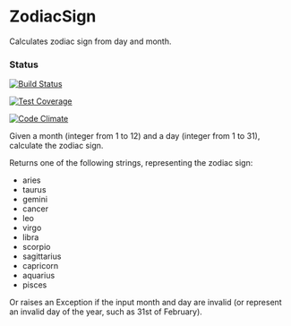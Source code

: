 # ZodiacSign
Calculates zodiac sign from day and month.

### Status
[![Build Status](https://travis-ci.org/whatsma/ZodiacSign.png)](https://travis-ci.org/whatsma/ZodiacSign)

[![Test Coverage](https://codeclimate.com/github/whatsma/ZodiacSign/badges/coverage.svg)](https://codeclimate.com/github/whatsma/ZodiacSign/coverage)

[![Code Climate](https://codeclimate.com/github/whatsma/ZodiacSign/badges/gpa.svg)](https://codeclimate.com/github/whatsma/ZodiacSign)


Given a month (integer from 1 to 12) and a day (integer from 1 to 31), calculate the zodiac sign.

Returns one of the following strings, representing the zodiac sign:

* aries
* taurus
* gemini
* cancer
* leo
* virgo
* libra
* scorpio
* sagittarius
* capricorn
* aquarius 
* pisces

Or raises an Exception if the input month and day are invalid (or represent an invalid day of the year, such as 31st of February).
